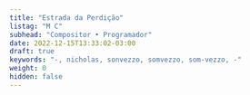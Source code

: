 ```yaml
---
title: "Estrada da Perdição"
listag: "M C"
subhead: "Compositor • Programador"
date: 2022-12-15T13:33:02-03:00
draft: true
keywords: "-, nicholas, sonvezzo, somvezzo, som-vezzo, -"
weight: 0
hidden: false
---
```

